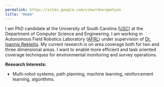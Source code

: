```yaml
---
permalink: https://sites.google.com/view/nkarapetyan
title: "Home"
---
```


I am PhD candidate at the University of South Carolina ([USC](https://cse.sc.edu)) at the Department of Computer Science and Engineering. I am working in Autonomous Field Robotics Laboratory ([AFRL](http://afrl.cse.sc.edu/afrl/home/)) under supervision of [Dr. Ioannis Rekleitis](https://cse.sc.edu/~yiannisr/). My current research is on area coverage both for two and three dimensional areas. I want to enable more efficient and task oriented coverage techniques for environmental monitoring and survey operations.

**Research Interests:**

* Multi-robot systems, path planning, machine learning, reinforcement learning, algorithms.
